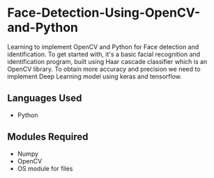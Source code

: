 # Face-Detection-Using-OpenCV-and-Python
 
Learning to implement OpenCV and Python for Face detection and identification. To get started with, it's a basic facial recognition and identification program, built using Haar cascade classifier which is an OpenCV library. To obtain more accuracy and precision we need to implement Deep Learning model using keras and tensorflow.

## Languages Used ##
* Python

## Modules Required ##
* Numpy
* OpenCV
* OS module for files
